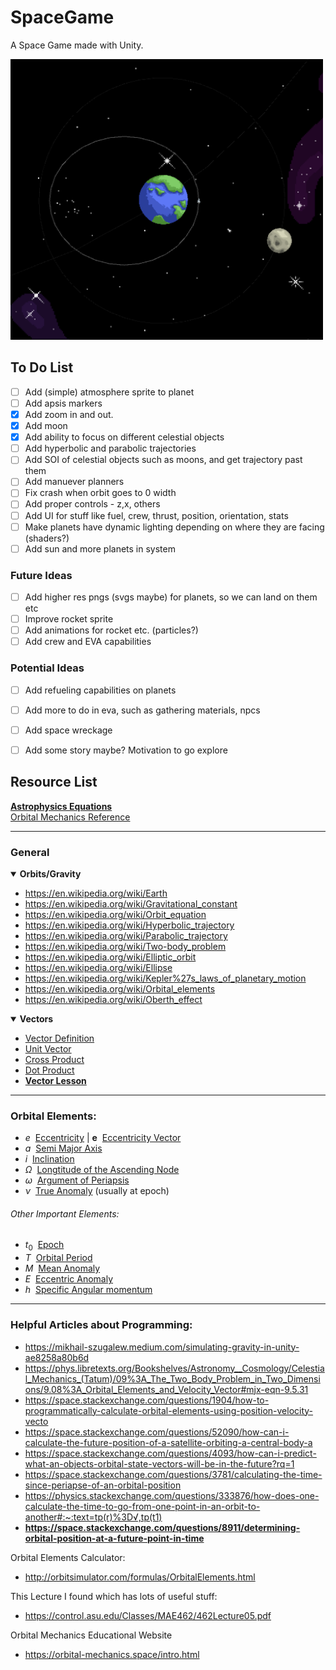 # SpaceGame
A Space Game made with Unity.

<img src="https://github.com/bogger12/SpaceGame/blob/3b6e416339a3325e6d3ccc5b1592ef55c65ba322/example.png" width="500" height="500*1.14"></img>
## To Do List
- [ ] Add (simple) atmosphere sprite to planet
- [ ] Add apsis markers
- [x] Add zoom in and out.
- [x] Add moon
- [x] Add ability to focus on different celestial objects
- [ ] Add hyperbolic and parabolic trajectories
- [ ] Add SOI of celestial objects such as moons, and get trajectory past them
- [ ] Add manuever planners
- [ ] Fix crash when orbit goes to 0 width
- [ ] Add proper controls - z,x, others
- [ ] Add UI for stuff like fuel, crew, thrust, position, orientation, stats
- [ ] Make planets have dynamic lighting depending on where they are facing (shaders?)
- [ ] Add sun and more planets in system

### Future Ideas
- [ ] Add higher res pngs (svgs maybe) for planets, so we can land on them etc
- [ ] Improve rocket sprite
- [ ] Add animations for rocket etc. (particles?)
- [ ] Add crew and EVA capabilities

### Potential Ideas
- [ ] Add refueling capabilities on planets
- [ ] Add more to do in eva, such as gathering materials, npcs
- [ ] Add space wreckage
- [ ] Add some story maybe? Motivation to go explore


## Resource List

**[Astrophysics Equations](https://static1.squarespace.com/static/54b38552e4b055a31e5e3e47/t/5b5c071970a6addd33a8a85c/1532757806053/ultimate-astrophysics-cheat-sheet_1-0.pdf)**\
[Orbital Mechanics Reference](https://orbital-mechanics.space/intro.html)
___
### General

<details open>
  
**<summary>Orbits/Gravity</summary>**
  
* https://en.wikipedia.org/wiki/Earth
* https://en.wikipedia.org/wiki/Gravitational_constant
* https://en.wikipedia.org/wiki/Orbit_equation
* https://en.wikipedia.org/wiki/Hyperbolic_trajectory
* https://en.wikipedia.org/wiki/Parabolic_trajectory
* https://en.wikipedia.org/wiki/Two-body_problem
* https://en.wikipedia.org/wiki/Elliptic_orbit
* https://en.wikipedia.org/wiki/Ellipse
* https://en.wikipedia.org/wiki/Kepler%27s_laws_of_planetary_motion
* https://en.wikipedia.org/wiki/Orbital_elements
* https://en.wikipedia.org/wiki/Oberth_effect
</details>

<details open>
  
**<summary>Vectors</summary>**

* [Vector Definition](https://en.wikipedia.org/wiki/Vector_(mathematics_and_physics))
* [Unit Vector](https://en.wikipedia.org/wiki/Unit_vector)
* [Cross Product](https://en.wikipedia.org/wiki/Cross_product)
* [Dot Product](https://en.wikipedia.org/wiki/Dot_product)
* **[Vector Lesson](http://physics.bu.edu/~redner/211-sp06/class03/comp_vectors.html)**
</details>


___
### Orbital Elements:
* $e$&nbsp;&nbsp;[Eccentricity](https://en.wikipedia.org/wiki/Orbital_eccentricity) | $\textbf{e}$&nbsp;&nbsp;[Eccentricity Vector](https://en.wikipedia.org/wiki/Eccentricity_vector)
* $a$&nbsp;&nbsp;[Semi Major Axis](https://en.wikipedia.org/wiki/Semi-major_and_semi-minor_axes)
* $i$&nbsp;&nbsp;[Inclination](https://en.wikipedia.org/wiki/Orbital_inclination)
* $Ω$&nbsp;&nbsp;[Longtitude of the Ascending Node](https://en.wikipedia.org/wiki/Longitude_of_the_ascending_node)
* $ω$&nbsp;&nbsp;[Argument of Periapsis](https://en.wikipedia.org/wiki/Argument_of_periapsis)
* $ν$&nbsp;&nbsp;[True Anomaly](https://en.wikipedia.org/wiki/True_anomaly) (usually at epoch)

###### Other Important Elements:
* $t_0$&nbsp;&nbsp;[Epoch](https://en.wikipedia.org/wiki/Epoch_(astronomy))
* $T$&nbsp;&nbsp;[Orbital Period](https://en.wikipedia.org/wiki/Orbital_period)
* $M$&nbsp;&nbsp;[Mean Anomaly](https://en.wikipedia.org/wiki/Mean_anomaly)
* $E$&nbsp;&nbsp;[Eccentric Anomaly](https://en.wikipedia.org/wiki/Eccentric_anomaly)
* $h$&nbsp;&nbsp;[Specific Angular momentum](https://en.wikipedia.org/wiki/Specific_angular_momentum)

___

### Helpful Articles about Programming:
* https://mikhail-szugalew.medium.com/simulating-gravity-in-unity-ae8258a80b6d
* https://phys.libretexts.org/Bookshelves/Astronomy__Cosmology/Celestial_Mechanics_(Tatum)/09%3A_The_Two_Body_Problem_in_Two_Dimensions/9.08%3A_Orbital_Elements_and_Velocity_Vector#mjx-eqn-9.5.31
* https://space.stackexchange.com/questions/1904/how-to-programmatically-calculate-orbital-elements-using-position-velocity-vecto
* https://space.stackexchange.com/questions/52090/how-can-i-calculate-the-future-position-of-a-satellite-orbiting-a-central-body-a
* https://space.stackexchange.com/questions/4093/how-can-i-predict-what-an-objects-orbital-state-vectors-will-be-in-the-future?rq=1
* https://space.stackexchange.com/questions/3781/calculating-the-time-since-periapse-of-an-orbital-position
* https://physics.stackexchange.com/questions/333876/how-does-one-calculate-the-time-to-go-from-one-point-in-an-orbit-to-another#:~:text=tp(r)%3D√,tp(t1)
* **https://space.stackexchange.com/questions/8911/determining-orbital-position-at-a-future-point-in-time**

Orbital Elements Calculator:
* http://orbitsimulator.com/formulas/OrbitalElements.html

This Lecture I found which has lots of useful stuff:
* https://control.asu.edu/Classes/MAE462/462Lecture05.pdf

Orbital Mechanics Educational Website
* https://orbital-mechanics.space/intro.html